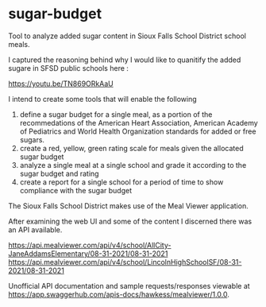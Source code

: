 # sugar-budget

Tool to analyze added sugar content in Sioux Falls School District school meals.

I captured the reasoning behind why I would like to quanitify the added sugare in SFSD public schools here :

https://youtu.be/TN869ORkAaU

I intend to create some tools that will enable the following

1. define a sugar budget for a single meal, as a portion of the recommedations of the American Heart Association, American Academy of Pediatrics and World Health Organization standards for added or free sugars.
2. create a red, yellow, green rating scale for meals given the allocated sugar budget
3. analyze a single meal at a single school and grade it according to the sugar budget and rating
4. create a report for a single school for a period of time to show compliance with the sugar budget

The Sioux Falls School District makes use of the Meal Viewer application.

After examining the web UI and some of the content I discerned there was an API available.

https://api.mealviewer.com/api/v4/school/AllCity-JaneAddamsElementary/08-31-2021/08-31-2021
https://api.mealviewer.com/api/v4/school/LincolnHighSchoolSF/08-31-2021/08-31-2021

Unofficial API documentation and sample requests/responses viewable at https://app.swaggerhub.com/apis-docs/hawkess/mealviewer/1.0.0.
